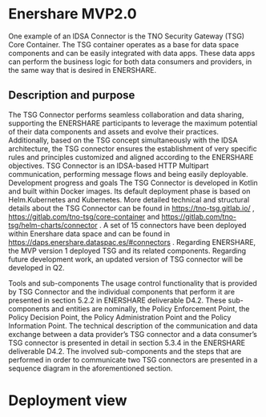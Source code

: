 # Enershare MVP2.0
One example of an IDSA Connector is the TNO Security Gateway (TSG) Core Container. The TSG container operates as a base for data space components and can be easily integrated with data apps. These data apps can perform the business logic for both data consumers and providers, in the same way that is desired in ENERSHARE. 
##  Description and purpose
The TSG Connector performs seamless collaboration and data sharing, supporting the ENERSHARE participants to leverage the maximum potential of their data components and assets and evolve their practices. Additionally, based on the TSG concept simultaneously with the IDSA architecture, the TSG connector ensures the establishment of very specific rules and principles customized and aligned according to the ENERSHARE objectives. TSG Connector is an IDSA-based HTTP Multipart communication, performing message flows and being easily deployable.
Development progress and goals
The TSG Connector is developed in Kotlin and built within Docker images. Its default deployment phase is based on Helm.Kubernetes and Kubernetes. More detailed technical and structural details about the TSG Connector can be found in  https://tno-tsg.gitlab.io/ , https://gitlab.com/tno-tsg/core-container and https://gitlab.com/tno-tsg/helm-charts/connector . A set of 15 connectors have been deployed within Enershare data space and can be found in https://daps.enershare.dataspac.es/#connectors . Regarding ENERSHARE, the MVP version 1 deployed TSG and its related components. Regarding future development work, an  updated version of TSG connector will be developed in Q2.

Tools and sub-components
The usage control functionality that is provided by TSG Connector and the individual components that perform it are presented in section 5.2.2 in ENERSHARE deliverable D4.2. These sub-components and entities are nominally, the Policy Enforcement Point, the Policy Decision Point, the Policy Administration Point and the Policy Information Point.
The technical description of the communication and data exchange between a data provider’s TSG connector and a data consumer’s TSG connector is presented in detail in section 5.3.4 in the ENERSHARE deliverable D4.2. The involved sub-components and the steps that are performed in order to communicate two TSG connectors are presented in a sequence diagram in the aforementioned section.


# Deployment view

